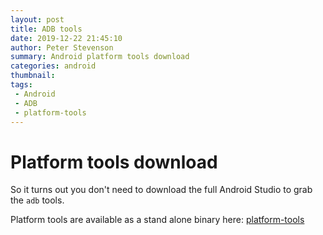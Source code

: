 ```yaml
---
layout: post
title: ADB tools
date: 2019-12-22 21:45:10
author: Peter Stevenson
summary: Android platform tools download
categories: android
thumbnail:
tags:
 - Android
 - ADB
 - platform-tools
---
```


# Platform tools download

So it turns out you don't need to download the full Android Studio to grab the `adb` tools.

Platform tools are available as a stand alone binary here: [platform-tools](https://developer.android.com/studio/releases/platform-tools)
